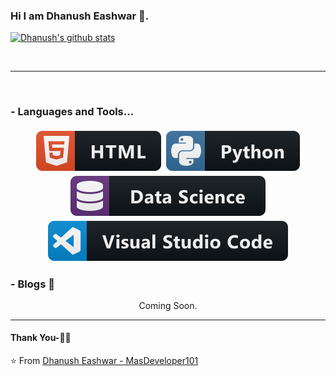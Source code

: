 ### Hi I am Dhanush Eashwar 👋.


[![Dhanush's github stats](https://github-readme-stats.vercel.app/api?username=MasDeveloper101)](https://github.com/MasDeveloper101/)

<br />

*************

<br />

### - Languages and Tools...

<p align="center">
 <img src="https://raw.githubusercontent.com/8bithemant/8bithemant/master/svg/dev/languages/html.svg" alt="Twitter" style="vertical-align:top; margin:4px"><img src="https://raw.githubusercontent.com/8bithemant/8bithemant/master/svg/dev/languages/python.svg" alt="Twitter" style="vertical-align:top; margin:4px"><img src="https://raw.githubusercontent.com/8bithemant/8bithemant/master/svg/dev/misc/datascience.svg" alt="Twitter" style="vertical-align:top; margin:4px"><img src="https://raw.githubusercontent.com/8bithemant/8bithemant/master/svg/dev/tools/visualstudio_code.svg" alt="Twitter" style="vertical-align:top; margin:4px">

</p>

### - Blogs 🌱

<p align="center">
Coming Soon.
</p>

***********************************

#### Thank You-🙏🏼


 ⭐️ From [Dhanush Eashwar - MasDeveloper101](https://github.com/[MasDeveloper101])
